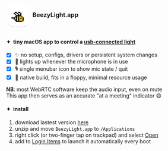# [<sub><img src="BeezyLight/Assets.xcassets/AppIcon.appiconset/icon_128x128.png" width="64" height="64" /></sub>](https://github.com/beezylight/BeezyLight/releases/latest/download/BeezyLight.zip)&nbsp;<sup><sup><sup>BeezyLight.app</sup></sup></sup>

#### ✦&ensp;tiny macOS app to control a [usb-connected light](https://www.blinkstick.com/products/blinkstick-square)
- [x] ✨ no setup, configs, drivers or persistent system changes
- [x] 🚨 lights up whenever the microphone is in use
- [x] 🎙 single menubar icon to show mic state / quit
- [x] 💾 native build, fits in a floppy, minimal resource usage

**NB**: most WebRTC software keep the audio input, even on mute<br/>This app then serves as an accurate "at a meeting" indicator 😄

#### ✦&ensp;install
1. download lastest version [here](https://github.com/beezylight/BeezyLight/releases/latest/download/BeezyLight.zip)
2. unzip and move `BeezyLight.app` to `/Applications`
3. right click (or two-finger tap on trackpad) and select [Open](https://support.apple.com/en-gb/HT202491#:~:text=control-click%20the%20app)
4. add to [Login Items](https://support.apple.com/en-gb/guide/mac-help/mh15189/mac) to launch it automatically every boot
